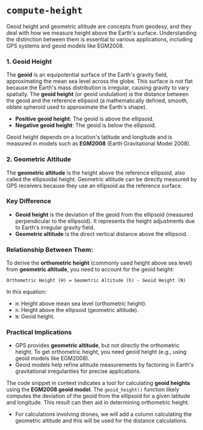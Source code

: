 # `compute-height`

Geoid height and geometric altitude are concepts from geodesy, and they deal with how we measure height above the
Earth's surface. Understanding the distinction between them is essential to various applications, including GPS systems
and geoid models like EGM2008.

### 1. Geoid Height

The **geoid** is an equipotential surface of the Earth's gravity field, approximating the mean sea level across the
globe. This surface is not flat because the Earth's mass distribution is irregular, causing gravity to vary spatially.
The **geoid height** (or geoid undulation) is the distance between the geoid and the reference ellipsoid (a
mathematically defined, smooth, oblate spheroid used to approximate the Earth's shape).

- **Positive geoid height**: The geoid is above the ellipsoid.
- **Negative geoid height**: The geoid is below the ellipsoid.

Geoid height depends on a location's latitude and longitude and is measured in models such as **EGM2008** (Earth
Gravitational Model 2008).

### 2. Geometric Altitude

The **geometric altitude** is the height above the reference ellipsoid, also called the ellipsoidal height. Geometric
altitude can be directly measured by GPS receivers because they use an ellipsoid as the reference surface.

### Key Difference

- **Geoid height** is the deviation of the geoid from the ellipsoid (measured perpendicular to the ellipsoid). It
  represents the height adjustments due to Earth's irregular gravity field.
- **Geometric altitude** is the direct vertical distance above the ellipsoid.

### Relationship Between Them:

To derive the **orthometric height** (commonly used height above sea level) from **geometric altitude**, you need to
account for the geoid height:

```plain text
Orthometric Height (H) = Geometric Altitude (h) - Geoid Height (N)
```

In this equation:

- `H`: Height above mean sea level (orthometric height).
- `h`: Height above the ellipsoid (geometric altitude).
- `N`: Geoid height.

### Practical Implications

- GPS provides **geometric altitude**, but not directly the orthometric height. To get orthometric height, you need
  geoid height (e.g., using geoid models like EGM2008).
- Geoid models help refine altitude measurements by factoring in Earth's gravitational irregularities for precise
  applications.

The code snippet in context indicates a tool for calculating **geoid heights** using the **EGM2008 geoid model**. The
`geoid_height()` function likely computes the deviation of the geoid from the ellipsoid for a given latitude and
longitude. This result can then aid in determining orthometric height.

- For calculations involving drones, we will add a column calculating the geometric altitude and this will be used
  for the distance calculations.

